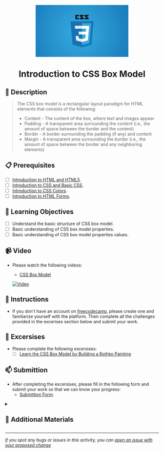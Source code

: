 <div align="center">
    <img src="../images/css.jpg" alt="Logo" height="170" align="center">
    <h1 align="center">Introduction to CSS Box Model</h1>
</div>

## 📝 Description
> The CSS box model is a rectangular layout paradigm for HTML elements that consists of the following:
> - Content - The content of the box, where text and images appear
> - Padding - A transparent area surrounding the content (i.e., the amount of space between the border and the content)
> - Border - A border surrounding the padding (if any) and content
> - Margin - A transparent area surrounding the border (i.e., the amount of space between the border and any neighboring elements)

## 📋 Prerequisites
- [ ] [Introduction to HTML and HTML5](https://github.com/Kick-StartDev/web-development-basic-curriculum/blob/responsive-web-design/responsive-web-design/introduction-to-html-and-html5.md).
- [ ] [Introduction to CSS and Basic CSS](https://github.com/Kick-StartDev/web-development-basic-curriculum/blob/responsive-web-design/responsive-web-design/introduction-to-css-and-basic-css.md).
- [ ] [Introduction to CSS Colors](https://github.com/Kick-StartDev/web-development-basic-curriculum/blob/responsive-web-design/responsive-web-design/introduction-to-css-colors.md).
- [ ] [Introduction to HTML Forms](https://github.com/Kick-StartDev/web-development-basic-curriculum/blob/responsive-web-design/responsive-web-design/introduction-to-html-forms.md).

## 🎯 Learning Objectives
- [ ] Understand the basic structure of CSS box model.
- [ ] Basic understanding of CSS box model properties.
- [ ] Basic understanding of CSS box model properties values.

## 📹 Video

- Please watch the following videos:
    - <a href="https://www.youtube.com/watch?v=YIxOwIuWp3c"
    target="_blank">CSS Box Model</a>

    [![Video](https://img.youtube.com/vi/YIxOwIuWp3c/0.jpg)](https://www.youtube.com/watch?v=YIxOwIuWp3c)

## 🔧 Instructions
- If you don't have an account on [freecodecamp](freecodecamp.org), please create one and familiarize yourself with the platform.
Then complete all the challenges provided in the excerises section below and submit your work.
## 🚀 Excersises
- Please complete the following excersises:
    - [ ] [Learn the CSS Box Model by Building a Rothko Painting](https://www.freecodecamp.org/learn/2022/responsive-web-design/learn-the-css-box-model-by-building-a-rothko-painting/step-1)

## 📫 Submittion
- After completing the excersises, please fill in the following form and submit your work so that we can know your progress:
    - [Submittion Form](https://airtable.com/shrTKszJIyALWIPnb).

<details>
    <summary>
        <h2>📌 Additional Materials</h2>
    </summary>
    <hr style="height:1px;border-width:0;color:gray;background-color:dark">
    <i>
        These are all optional, but if you're interested in exploring this topic further, here are some resources to help you.
    </i>

<br>
    <ul>
        <li><a href="https://www.w3schools.com/css/css_boxmodel.asp" target="_blank">CSS Box Model</a></li>
        <li><a href="https://www.youtube.com/watch?v=rIO5326FgPE"
        target="_blank">CSS Box Model</a></li>
        <li><a href="https://www.youtube.com/watch?v=9DCpQG1KVGk" target="_blank">How to use freecodecamp</a></li>
    </ul>
</details>

------

_If you spot any bugs or issues in this activity, you can [open an issue with your proposed change](https://github.com/Kick-StartDev/web-development-basic-curriculum/issues/new)_